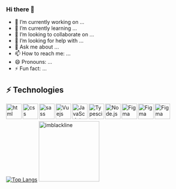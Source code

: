 ### Hi there 👋


- 🔭 I’m currently working on ...
- 🌱 I’m currently learning ...
- 👯 I’m looking to collaborate on ...
- 🤔 I’m looking for help with ...
- 💬 Ask me about ...
- 📫 How to reach me: ...
- 😄 Pronouns: ...
- ⚡ Fun fact: ...


## ⚡ Technologies
<a href="https://vuejs.org/" target="_blank"> <img align="left" alt="html" height ="42px"  src="https://github.com/rahul-jha98/README_icons/blob/main/language_and_tools/square/html/html.svg"> </a>
<a href="https://vuejs.org/" target="_blank"> <img align="left" alt="css" height ="42px"  src="https://github.com/rahul-jha98/README_icons/blob/main/language_and_tools/square/css/css.svg"> </a>
<a href="https://vuejs.org/" target="_blank"> <img align="left" alt="sass" height ="42px"  src="https://github.com/rahul-jha98/README_icons/blob/main/language_and_tools/square/sass/sass.svg"> </a>
<a href="https://vuejs.org/" target="_blank"> <img align="left" alt="Vuejs" height ="42px"  src="https://github.com/rahul-jha98/README_icons/blob/main/language_and_tools/square/vue/vue.svg"> </a>
<a href="https://developer.mozilla.org/en-US/docs/Web/JavaScript" target="_blank"> <img align="left" alt="JavaScript" height ="42px"  src="https://raw.githubusercontent.com/rahul-jha98/github_readme_icons/main/language_and_tools/square/javascript/javascript.svg"> </a>
<a href="https://www.typescriptlang.org/" target="_blank"><img align="left" alt="Typescirpt" height ="42px" src="https://raw.githubusercontent.com/rahul-jha98/github_readme_icons/main/language_and_tools/square/typescript/typescript.svg"></a>
<a href="https://nodejs.org" target="_blank"><img align="left" alt="Node.js" height ="42px" src="https://raw.githubusercontent.com/rahul-jha98/github_readme_icons/main/language_and_tools/square/node/node.svg"></a>
<a href="https://nodejs.org" target="_blank"><img align="left" alt="Figma" height ="42px" src="https://github.com/rahul-jha98/README_icons/blob/main/language_and_tools/square/figma/figma.svg"></a>
<a href="https://nodejs.org" target="_blank"><img align="left" alt="Figma" height ="42px" src="https://user-images.githubusercontent.com/3369400/139447912-e0f43f33-6d9f-45f8-be46-2df5bbc91289.png"></a>
<a href="https://nodejs.org" target="_blank"><img align="left" alt="Figma" height ="42px" src="https://cdn.jsdelivr.net/gh/devicons/devicon/icons/vscode/vscode-original.svg"></a>
<br>
<br>


[![Top Langs](https://github-readme-stats.vercel.app/api/top-langs/?username=imblackline&layout=compact&theme=dark)](https://github.com/imblackline/github-readme-stats)
<img style="height:165px" src="https://github-readme-stats.vercel.app/api?username=imblackline&show_icons=true&theme=gotham" alt="imblackline" />



